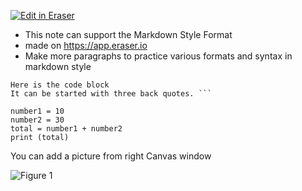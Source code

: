 [![Edit in Eraser](https://firebasestorage.googleapis.com/v0/b/second-petal-295822.appspot.com/o/images%2Fgithub%2FOpen%20in%20Eraser.svg?alt=media&token=968381c8-a7e7-472a-8ed6-4a6626da5501)](https://app.eraser.io/workspace/UNaXaN3umNDz9FFZZBTZ)
- This note can support the Markdown Style Format 
- made on [﻿https://app.eraser.io ](https://app.eraser) 
- Make more paragraphs to practice various formats and syntax in markdown style
```
Here is the code block
It can be started with three back quotes. ```

number1 = 10
number2 = 30
total = number1 + number2
print (total)
```


You can add a picture from right Canvas window

![Figure 1](https://eraser.imgix.net/workspaces/UNaXaN3umNDz9FFZZBTZ/eLX4EDIjPiVki5mXg9tvRwSwQaG3/---figure---xytYKS9RiWj6NOVzyDnBLw.svg?ixlib=js-3.7.0 "Figure 1")




<!--- Eraser file: https://app.eraser.io/workspace/UNaXaN3umNDz9FFZZBTZ --->